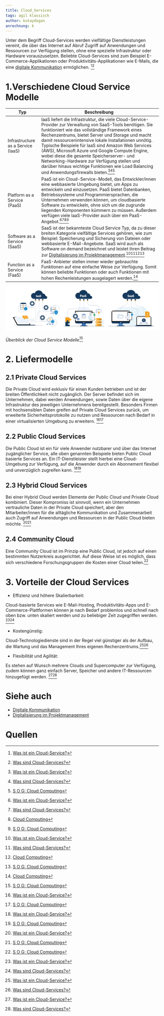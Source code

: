 ```yaml
---
title: Cloud_Services
tags: agil klassisch
author: kutaydogan
anrechnung: k
---
```


Unter dem Begriff Cloud-Services werden vielfältige Dienstleistungen vereint, die über das Internet auf Abruf Zugriff auf Anwendungen und Ressourcen zur Verfügung stellen, ohne eine spezielle Infrastruktur oder Hardware vorauszusetzen. Beliebte Cloud-Services sind zum Beispiel E-Commerce-Applikationen oder Produktivitäts-Applikationen wie E-Mails, die eine [digitale Kommunikation](https://github.com/DaLob98/ManagingProjectsSuccessfully.github.io/blob/main/kb/Digitale_Kommunikation.md) ermöglichen. [^1][^2]

# 1.Verschiedene Cloud Service Modelle

| Typ                          | Beschreibung   |
| ---------------------------- | -------------- |
| Infrastructure as a Service (IaaS)| IaaS liefert die Infrastruktur, die viele Cloud-Service-Provider zur Verwaltung von SaaS-Tools benötigen. Sie funktioniert wie das vollständige Framework eines Rechenzentrums, bietet Server und Storage und macht damit ressourcenintensive lokale Installationen unnötig. Typische Beispiele für IaaS sind Amazon Web Services (AWS), Microsoft Azure und Google Compute Engine, wobei diese die gesamte Speicherserver- und Networking-Hardware zur Verfügung stellen und darüber hinaus wichtige Funktionen wie Load Balancing und Anwendungsfirewalls bieten.[^1][^2][^5] |
| Platform as a Service (PaaS)       |PaaS ist ein Cloud-Service-Modell, das Entwickler/innen eine webbasierte Umgebung bietet, um Apps zu entwickeln und einzusetzen. PaaS bietet Datenbanken, Betriebssysteme und Programmiersprachen, die Unternehmen verwenden können, um cloudbasierte Software zu entwickeln, ohne sich um die zugrunde liegenden Komponenten kümmern zu müssen. Außerdem verfügen viele IaaS-Provider auch über ein PaaS-Angebot.[^1][^2][^3][^5] |
| Software as a Service (SaaS) | SaaS ist der bekannteste Cloud Service Typ, da zu dieser breiten Kategorie vielfältige Services gehören, wie zum Beispiel: Speicherung und Sicherung von Dateien oder webbasierte E-Mail-Angebote. SaaS wird auch als Software on demand bezeichnet und leistet ihren Beitrag zur [Digitalisierung im Projektmanagement](https://github.com/Viktoria1412/ManagingProjectsSuccessfully.github.io/blob/main/kb/Digitalisierung_im_PM.md).[^1][^2][^3][^5]   |
| Function as a Service (FaaS)      | FaaS-Anbieter stellen immer wieder gebrauchte Funktionen auf eine einfache Weise zur Verfügung. Somit können beliebte Funktionen oder auch Funktionen mit hohen Rechenleistungen ausgelagert werden.[^3]|


![Bild zu Cloud Services](Cloud_Services/Cloud_Varianten.jpg)

*Überblick der Cloud Service Modelle*[^5]


# 2. Liefermodelle 

## 2.1 Private Cloud Services
Die Private Cloud wird exklusiv für einen Kunden betrieben und ist der breiten Öffentlichkeit nicht zugänglich. Der Server befindet sich im Unternehmen, dabei werden Anwendungen, sowie Daten über die eigene Infrastruktur des jeweiligen Unternehmens bereitgestellt. Besonders Firmen mit hochsensiblen Daten greifen auf Private Cloud Services zurück, um erweiterte Sicherheitsprotokolle zu nutzen und Ressourcen nach Bedarf in einer virtualisierten Umgebung zu erweitern. [^1][^5]

## 2.2 Public Cloud Services
Die Public Cloud ist ein für viele Anwender nutzbarer und über das Internet zugänglicher Service, alle oben genannten Beispiele bieten Public Cloud basierte Services an. Ein IT-Dienstleister stellt hierbei eine Cloud-Umgebung zur Verfügung, auf die Anwender durch ein Abonnement flexibel und unverzüglich zugreifen kann. [^1][^5]

## 2.3 Hybrid Cloud Services
Bei einer Hybrid Cloud werden Elemente der Public Cloud und Private Cloud kombiniert. Dieser Kompromiss ist sinnvoll, wenn ein Unternehmen vertrauliche Daten in der Private Cloud speichert, aber den Mitarbeiter/innen für die alltägliche Kommunikation und Zusammenarbeit auch Zugriff auf Anwendungen und Ressourcen in der Public Cloud bieten möchte. [^1][^5]

## 2.4 Community Cloud
Eine Community Cloud ist im Prinzip eine Public Cloud, ist jedoch auf einen bestimmten Nutzerkreis ausgerichtet. Auf diese Weise ist es möglich, dass sich verschiedene Forschungsgruppen die Kosten einer Cloud teilen.[^5]


# 3. Vorteile der Cloud Services
* Effizienz und höhere Skalierbarkeit:

Cloud-basierte Services wie E-Mail-Hosting, Produktivitäts-Apps und E-Commerce-Plattformen können je nach Bedarf problemlos und schnell nach oben bzw. unten skaliert werden und zu beliebiger Zeit zugegriffen werden. [^1][^2]
* Kostengünstig:

Cloud-Technologiedienste sind in der Regel viel günstiger als der Aufbau, die Wartung und das Management Ihres eigenen Rechenzentrums.[^1][^2]
* Flexibilität und Agilität:

Es stehen auf Wunsch mehrere Clouds und Supercomputer zur Verfügung, zudem können ganz einfach Server, Speicher und andere IT-Ressourcen hinzugefügt werden. [^1][^2]


# Siehe auch

* [Digitale Kommunikation](https://github.com/DaLob98/ManagingProjectsSuccessfully.github.io/blob/main/kb/Digitale_Kommunikation.md)
* [Digitalisierung im Projektmanagement](https://github.com/Viktoria1412/ManagingProjectsSuccessfully.github.io/blob/main/kb/Digitalisierung_im_PM.md)


# Quellen

[^1]: [Was ist ein Cloud-Service?](https://www.citrix.com/de-de/solutions/digital-workspace/what-is-a-cloud-service.html)
[^2]: [Was sind Cloud-Services?](https://www.rackspace.com/de-de/library/what-are-cloud-services)
[^3]: [Cloud Computing](https://de.wikipedia.org/wiki/Cloud_Computing)
[^4]: [Advanced Formatting Syntax for GitHub flavored Markdown](https://docs.github.com/en/github/writing-on-github/working-with-advanced-formatting/organizing-information-with-tables)
[^5]: [S O G: Cloud Computing](https://www.sog.de/glossar/cloud-computing/)


